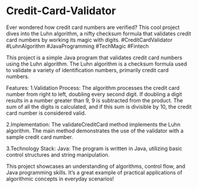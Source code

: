 # Credit-Card-Validator
Ever wondered how credit card numbers are verified? This cool project dives into the Luhn algorithm, a nifty checksum formula that validates credit card numbers by working its magic with digits.  #CreditCardValidator #LuhnAlgorithm #JavaProgramming #TechMagic #Fintech

This project is a simple Java program that validates credit card numbers using the Luhn algorithm. The Luhn algorithm is a checksum formula used to validate a variety of identification numbers, primarily credit card numbers.

Features:
1.Validation Process:
The algorithm processes the credit card number from right to left, doubling every second digit.
If doubling a digit results in a number greater than 9, 9 is subtracted from the product.
The sum of all the digits is calculated, and if this sum is divisible by 10, the credit card number is considered valid.

2.Implementation:
The validateCreditCard method implements the Luhn algorithm.
The main method demonstrates the use of the validator with a sample credit card number.

3.Technology Stack:
Java: The program is written in Java, utilizing basic control structures and string manipulation.

This project showcases an understanding of algorithms, control flow, and Java programming skills. It’s a great example of practical applications of algorithmic concepts in everyday scenarios!





